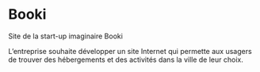 # Booki
Site de la start-up imaginaire Booki

L’entreprise souhaite développer un site Internet qui permette aux usagers de trouver des hébergements et des activités dans la ville de leur choix.
